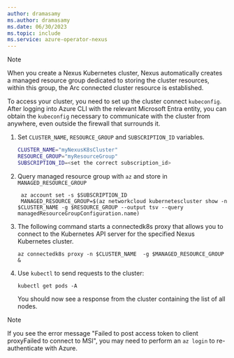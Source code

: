 ```yaml
---
author: dramasamy
ms.author: dramasamy
ms.date: 06/30/2023
ms.topic: include
ms.service: azure-operator-nexus
---
```


> [!NOTE]
> When you create a Nexus Kubernetes cluster, Nexus automatically creates a managed resource group dedicated to storing the cluster resources, within this group, the Arc connected cluster resource is established.

To access your cluster, you need to set up the cluster connect `kubeconfig`. After logging into Azure CLI with the relevant Microsoft Entra entity, you can obtain the `kubeconfig` necessary to communicate with the cluster from anywhere, even outside the firewall that surrounds it.

1. Set `CLUSTER_NAME`, `RESOURCE_GROUP` and `SUBSCRIPTION_ID` variables.
    ```bash
    CLUSTER_NAME="myNexusK8sCluster"
    RESOURCE_GROUP="myResourceGroup"
    SUBSCRIPTION_ID=<set the correct subscription_id>
    ```

2. Query managed resource group with `az` and store in `MANAGED_RESOURCE_GROUP`
   ```azurecli
    az account set -s $SUBSCRIPTION_ID
    MANAGED_RESOURCE_GROUP=$(az networkcloud kubernetescluster show -n $CLUSTER_NAME -g $RESOURCE_GROUP --output tsv --query managedResourceGroupConfiguration.name)
   ```

3. The following command starts a connectedk8s proxy that allows you to connect to the Kubernetes API server for the specified Nexus Kubernetes cluster.
    ```azurecli
    az connectedk8s proxy -n $CLUSTER_NAME  -g $MANAGED_RESOURCE_GROUP &
    ```

4. Use `kubectl` to send requests to the cluster:

    ```console
    kubectl get pods -A
    ```
    You should now see a response from the cluster containing the list of all nodes.

> [!NOTE]
> If you see the error message "Failed to post access token to client proxyFailed to connect to MSI", you may need to perform an `az login` to re-authenticate with Azure.
